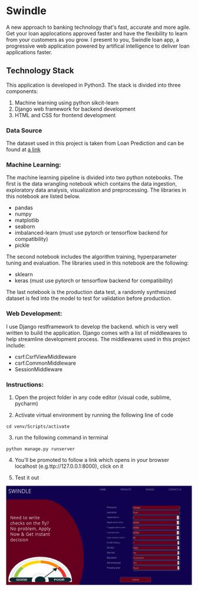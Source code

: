 
# Swindle
A new approach to banking technology that's fast, accurate and more agile.
Get your loan applocations approved faster and have the flexibility to learn from your customers as you grow. I present to you, Swindle loan app, a progressive web application powered by artifical intelligence to deliver loan applications faster. 

## Technology Stack
This application is developed in Python3. The stack is divided into three components:
1. Machine learning using python sikcit-learn 
2. Django web framework for backend development
3. HTML and CSS for frontend development

### Data Source
The dataset used in this project is taken from Loan Prediction and can be found at [a link](https://www.kaggle.com/ninzaami/loan-predication)

### Machine Learning:
The machine learning pipeline is divided into two python notebooks. The first is the data wrangling notebook which contains the data ingestion, exploratory data analysis, visualization and preprocessing. The libraries in this notebook are listed below.

* pandas 
* numpy
* matplotlib
* seaborn
* imbalanced-learn (must use pytorch or tensorflow backend for compatibility)
* pickle

The second notebook includes the algorithm training, hyperparameter tuning and evaluation. The libraries used in this notebook are the following:

* sklearn
* keras (must use pytorch or tensorflow backend for compatibility)


The last notebook is the production data test, a randomly synthesized dataset is fed into the model to test for validation before production.


### Web Development:
I use Django restframework to develop the backend.  which is very well written to build the application. Django comes with a list of middlewares to help streamline development process. 
The middlewares used in this project include: 
* csrf.CsrfViewMiddleware
* csrf.CommonMiddleware
* SessionMiddleware

### Instructions:
1. Open the project folder in any code editor (visual code, sublime, pycharm)

2. Activate virtual environment by running the following line of code 
```
cd venv/Scripts/activate
```
3. run the following command in terminal 

``` 
python manage.py runserver
```
4. You'll be promoted to follow a link which opens in your browser localhost (e.g.ttp://127.0.0.1:8000), click on it

5. Test it out

![Screenshot](Swindle.png)
